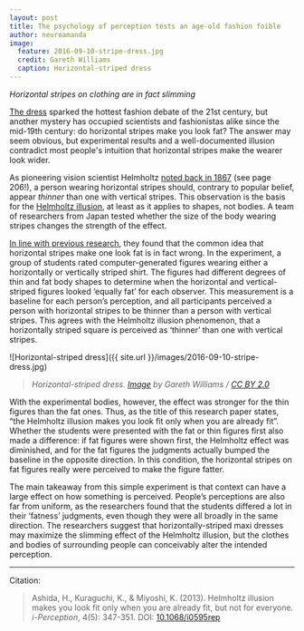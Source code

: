 ```yaml
---
layout: post
title: The psychology of perception tests an age-old fashion foible
author: neuroamanda
image:
  feature: 2016-09-10-stripe-dress.jpg
  credit: Gareth Williams
  caption: Horizontal-striped dress
---
```


_Horizontal stripes on clothing are in fact slimming_

[The dress](https://en.wikipedia.org/wiki/The_dress) sparked the hottest fashion debate of the 21st century, but another mystery has occupied scientists and fashionistas alike since the mid-19th century: do horizontal stripes make you look fat?
The answer may seem obvious, but experimental results and a well-documented illusion contradict most people's intuition that horizontal stripes make the wearer look wider.

<!--break-->

As pioneering vision scientist Helmholtz [noted back in 1867](http://poseidon.sunyopt.edu/helmholtz/OCRVolume3.pdf) (see page 206!), a person wearing horizontal stripes should, contrary to popular belief, appear _thinner_ than one with vertical stripes.
This observation is the basis for the [Helmholtz illusion](http://www.bbc.co.uk/radio4/features/sywtbas/finalists/stripes/), at least as it applies to shapes, not bodies.
A team of researchers from Japan tested whether the size of the body wearing stripes changes the strength of the effect.

[In line with previous research](http://ipe.sagepub.com/content/2/1/69), they found that the common idea that horizontal stripes make one look fat is in fact wrong.
In the experiment, a group of students rated computer-generated figures wearing either a horizontally or vertically striped shirt.
The figures had different degrees of thin and fat body shapes to determine when the horizontal and vertical-striped figures looked ‘equally fat’ for each observer.
This measurement is a baseline for each person’s perception, and all participants perceived a person with horizontal stripes to be thinner than a person with vertical stripes.
This agrees with the Helmholtz illusion phenomenon, that a horizontally striped square is perceived as ‘thinner’ than one with vertical stripes.

![Horizontal-striped dress]({{ site.url }}/images/2016-09-10-stripe-dress.jpg)

> _Horizontal-striped dress. [Image](https://www.flickr.com/photos/gareth1953/9497924862) by Gareth Williams / [CC BY 2.0](https://creativecommons.org/licenses/by/2.0/)_

With the experimental bodies, however, the effect was stronger for the thin figures than the fat ones.
Thus, as the title of this research paper states, “the Helmholtz illusion makes you look fit only when you are already fit”.
Whether the students were presented with the fat or thin figures first also made a difference: if fat figures were shown first, the Helmholtz effect was diminished, and for the fat figures the judgments actually bumped the baseline in the opposite direction.
In this condition, the horizontal stripes on fat figures really were perceived to make the figure fatter.

The main takeaway from this simple experiment is that context can have a large effect on how something is perceived.
People’s perceptions are also far from uniform, as the researchers found that the students differed a lot in their ‘fatness’ judgments, even though they were all broadly in the same direction.
The researchers suggest that horizontally-striped maxi dresses may maximize the slimming effect of the Helmholtz illusion, but the clothes and bodies of surrounding people can conceivably alter the intended perception.

---
Citation:

> Ashida, H., Kuraguchi, K., & Miyoshi, K. (2013). Helmholtz illusion makes you look fit only when you are already fit, but not for everyone. _i-Perception_, 4(5): 347-351. DOI: [10.1068/i0595rep](http://dx.doi.org/10.1068/i0595rep)
